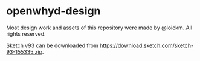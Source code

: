 # openwhyd-design

Most design work and assets of this repository were made by @loickm. All rights reserved.

Sketch v93 can be downloaded from https://download.sketch.com/sketch-93-155335.zip.
